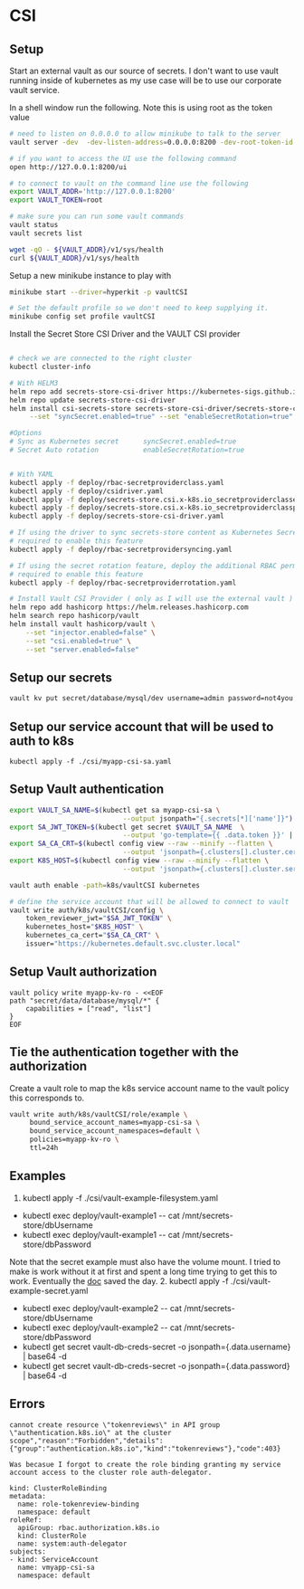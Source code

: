 # CSI

## Setup

Start an external vault as our source of secrets.  I don't want to use vault running inside of kubernetes as my use case will be to use our corporate vault service.

In a shell window run the following.  Note this is using root as the token value

``` bash
# need to listen on 0.0.0.0 to allow minikube to talk to the server
vault server -dev  -dev-listen-address=0.0.0.0:8200 -dev-root-token-id root

# if you want to access the UI use the following command
open http://127.0.0.1:8200/ui 

# to connect to vault on the command line use the following
export VAULT_ADDR='http://127.0.0.1:8200'
export VAULT_TOKEN=root

# make sure you can run some vault commands
vault status
vault secrets list

wget -qO - ${VAULT_ADDR}/v1/sys/health
curl ${VAULT_ADDR}/v1/sys/health

```



Setup a new minikube instance to play with

```bash
minikube start --driver=hyperkit -p vaultCSI

# Set the default profile so we don't need to keep supplying it.
minikube config set profile vaultCSI

```

Install the Secret Store CSI Driver and the VAULT CSI provider
```bash

# check we are connected to the right cluster
kubectl cluster-info 

# With HELM3
helm repo add secrets-store-csi-driver https://kubernetes-sigs.github.io/secrets-store-csi-driver/charts
helm repo update secrets-store-csi-driver
helm install csi-secrets-store secrets-store-csi-driver/secrets-store-csi-driver --namespace kube-system \
     --set "syncSecret.enabled=true" --set "enableSecretRotation=true"

#Options 
# Sync as Kubernetes secret      syncSecret.enabled=true
# Secret Auto rotation           enableSecretRotation=true


# With YAML
kubectl apply -f deploy/rbac-secretproviderclass.yaml
kubectl apply -f deploy/csidriver.yaml
kubectl apply -f deploy/secrets-store.csi.x-k8s.io_secretproviderclasses.yaml
kubectl apply -f deploy/secrets-store.csi.x-k8s.io_secretproviderclasspodstatuses.yaml
kubectl apply -f deploy/secrets-store-csi-driver.yaml

# If using the driver to sync secrets-store content as Kubernetes Secrets, deploy the additional RBAC permissions
# required to enable this feature
kubectl apply -f deploy/rbac-secretprovidersyncing.yaml

# If using the secret rotation feature, deploy the additional RBAC permissions
# required to enable this feature
kubectl apply -f deploy/rbac-secretproviderrotation.yaml

# Install Vault CSI Provider ( only as I will use the external vault )
helm repo add hashicorp https://helm.releases.hashicorp.com
helm search repo hashicorp/vault
helm install vault hashicorp/vault \
    --set "injector.enabled=false" \
    --set "csi.enabled=true" \
    --set "server.enabled=false"
```


## Setup our secrets
```bash
vault kv put secret/database/mysql/dev username=admin password=not4you
```

## Setup our service account that will be used to auth to k8s
```
kubectl apply -f ./csi/myapp-csi-sa.yaml 
```

## Setup Vault authentication
```bash
export VAULT_SA_NAME=$(kubectl get sa myapp-csi-sa \
                            --output jsonpath="{.secrets[*]['name']}")
export SA_JWT_TOKEN=$(kubectl get secret $VAULT_SA_NAME  \
                            --output 'go-template={{ .data.token }}' | base64 --decode)
export SA_CA_CRT=$(kubectl config view --raw --minify --flatten \
                            --output 'jsonpath={.clusters[].cluster.certificate-authority-data}' | base64 --decode)
export K8S_HOST=$(kubectl config view --raw --minify --flatten \
                            --output 'jsonpath={.clusters[].cluster.server}')

vault auth enable -path=k8s/vaultCSI kubernetes  

# define the service account that will be allowed to connect to vault
vault write auth/k8s/vaultCSI/config \
    token_reviewer_jwt="$SA_JWT_TOKEN" \
    kubernetes_host="$K8S_HOST" \
    kubernetes_ca_cert="$SA_CA_CRT" \
    issuer="https://kubernetes.default.svc.cluster.local"

```

## Setup Vault authorization

```
vault policy write myapp-kv-ro - <<EOF
path "secret/data/database/mysql/*" {
    capabilities = ["read", "list"]
}
EOF

```

## Tie the authentication together with the authorization

Create a vault role to map the k8s service account name to the vault policy this corresponds to.

```bash
vault write auth/k8s/vaultCSI/role/example \
     bound_service_account_names=myapp-csi-sa \
     bound_service_account_namespaces=default \
     policies=myapp-kv-ro \
     ttl=24h

```


## Examples
1. kubectl apply -f ./csi/vault-example-filesystem.yaml 
- kubectl exec deploy/vault-example1 -- cat /mnt/secrets-store/dbUsername
- kubectl exec deploy/vault-example1 -- cat /mnt/secrets-store/dbPassword

Note that the secret example must also have the volume mount.  I tried to make is work without it at first and spent a long time trying to get this to work.  Eventually the [doc](https://secrets-store-csi-driver.sigs.k8s.io/topics/sync-as-kubernetes-secret.html) saved the day.
2. kubectl apply -f ./csi/vault-example-secret.yaml 
- kubectl exec deploy/vault-example2 -- cat /mnt/secrets-store/dbUsername
- kubectl exec deploy/vault-example2 -- cat /mnt/secrets-store/dbPassword
- kubectl get secret vault-db-creds-secret -o jsonpath={.data.username} | base64 -d
- kubectl get secret vault-db-creds-secret -o jsonpath={.data.password} | base64 -d



## Errors
```
cannot create resource \"tokenreviews\" in API group \"authentication.k8s.io\" at the cluster scope","reason":"Forbidden","details":{"group":"authentication.k8s.io","kind":"tokenreviews"},"code":403}

Was becasue I forgot to create the role binding granting my service account access to the cluster role auth-delegator.

kind: ClusterRoleBinding
metadata:
  name: role-tokenreview-binding
  namespace: default
roleRef:
  apiGroup: rbac.authorization.k8s.io
  kind: ClusterRole
  name: system:auth-delegator
subjects:
- kind: ServiceAccount
  name: vmyapp-csi-sa
  namespace: default

```